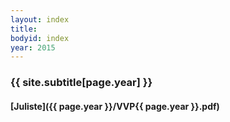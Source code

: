 ```yaml
---
layout: index
title: 
bodyid: index
year: 2015
---
```


### {{ site.subtitle[page.year] }}

#### [Juliste]({{ page.year }}/VVP{{ page.year }}.pdf)

